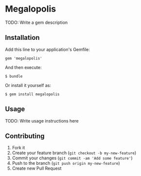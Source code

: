 # Megalopolis

TODO: Write a gem description

## Installation

Add this line to your application's Gemfile:

    gem 'megalopolis'

And then execute:

    $ bundle

Or install it yourself as:

    $ gem install megalopolis

## Usage

TODO: Write usage instructions here

## Contributing

1. Fork it
2. Create your feature branch (`git checkout -b my-new-feature`)
3. Commit your changes (`git commit -am 'Add some feature'`)
4. Push to the branch (`git push origin my-new-feature`)
5. Create new Pull Request
